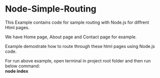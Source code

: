 # Node-Simple-Routing
This Example contains code for sample routing with Node.js for diffrent Html pages.

We have Home page, About page and Contact page for example.

Example demostrate how to route through these html pages using Node.js code.

For run above example, open terminal in project root folder and then run below command:<br/> <b>node index</b>
